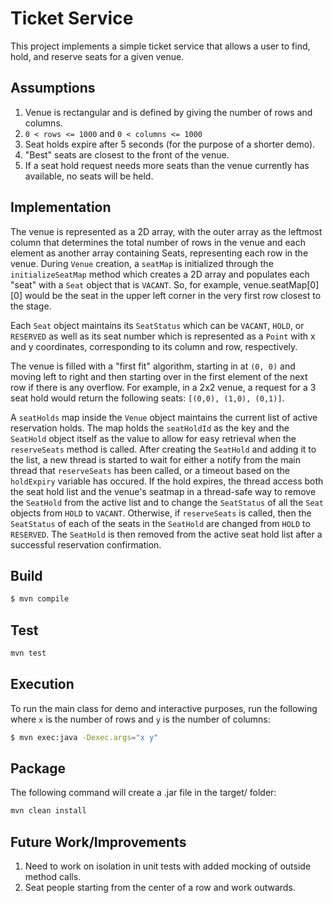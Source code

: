 # Ticket Service

This project implements a simple ticket service that allows a user to find, hold, and reserve seats for a given venue.

## Assumptions

1. Venue is rectangular and is defined by giving the number of rows and columns.
2. `0 < rows <= 1000` and `0 < columns <= 1000`
3. Seat holds expire after 5 seconds (for the purpose of a shorter demo).
4. "Best" seats are closest to the front of the venue.
5. If a seat hold request needs more seats than the venue currently has available, no seats will be held.

## Implementation

The venue is represented as a 2D array, with the outer array as the leftmost column that determines the total number of rows in the venue and each element as another array containing Seats, representing each row in the venue. During `Venue` creation, a `seatMap` is initialized through the `initializeSeatMap` method which creates a 2D array and populates each "seat" with a `Seat` object that is `VACANT`. So, for example, venue.seatMap[0][0] would be the seat in the upper left corner in the very first row closest to the stage. 

Each `Seat` object maintains its `SeatStatus` which can be `VACANT`, `HOLD`, or `RESERVED` as well as its seat number which is represented as a `Point` with x and y coordinates, corresponding to its column and row, respectively. 

The venue is filled with a "first fit" algorithm, starting in at `(0, 0)` and moving left to right and then starting over in the first element of the next row if there is any overflow. For example, in a 2x2 venue, a request for a 3 seat hold would return the following seats: `[(0,0), (1,0), (0,1)]`.

A `seatHolds` map inside the `Venue` object maintains the current list of active reservation holds. The map holds the `seatHoldId` as the key and the `SeatHold` object itself as the value to allow for easy retrieval when the `reserveSeats` method is called. After creating the `SeatHold` and adding it to the list, a new thread is started to wait for either a notify from the main thread that `reserveSeats` has been called, or a timeout based on the `holdExpiry` variable has occured. If the hold expires, the thread access both the seat hold list and the venue's seatmap in a thread-safe way to remove the `SeatHold` from the active list and to change the `SeatStatus` of all the `Seat` objects from `HOLD` to `VACANT`. Otherwise, if `reserveSeats` is called, then the `SeatStatus` of each of the seats in the `SeatHold` are changed from `HOLD` to `RESERVED`. The `SeatHold` is then removed from the active seat hold list after a successful reservation confirmation.

## Build
```bash
$ mvn compile
```

## Test
```bash
mvn test
```

## Execution
To run the main class for demo and interactive purposes, run the following where `x` is the number of rows and `y` is the number of columns:
```bash
$ mvn exec:java -Dexec.args="x y"
```

## Package
The following command will create a .jar file in the target/ folder:
```bash
mvn clean install
```

## Future Work/Improvements

1. Need to work on isolation in unit tests with added mocking of outside method calls.
2. Seat people starting from the center of a row and work outwards.
